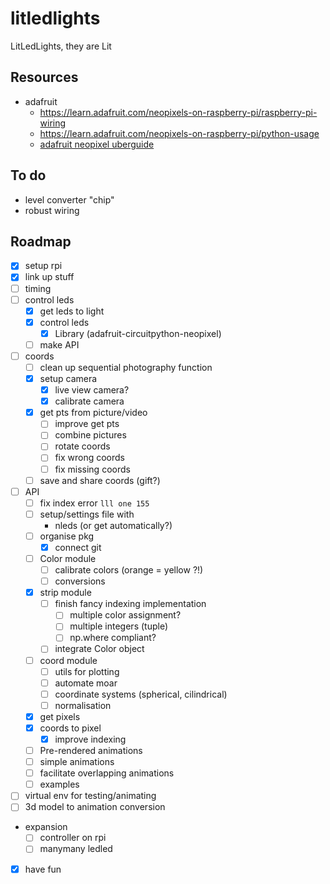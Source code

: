 
# litledlights

LitLedLights, they are Lit

## Resources

- adafruit
  - <https://learn.adafruit.com/neopixels-on-raspberry-pi/raspberry-pi-wiring>
  - <https://learn.adafruit.com/neopixels-on-raspberry-pi/python-usage>
  - [adafruit neopixel uberguide](https://www.google.com/url?sa=t&rct=j&q=&esrc=s&source=web&cd=&ved=2ahUKEwisw86m_uz8AhVFM-wKHQVvAJgQFnoECA8QAQ&url=https%3A%2F%2Fcdn-learn.adafruit.com%2Fdownloads%2Fpdf%2Fadafruit-neopixel-uberguide.pdf&usg=AOvVaw1-UNr6xUSFV5fscJPYqsFR)

## To do

- level converter "chip"
- robust wiring

## Roadmap

- [x] setup rpi
- [x] link up stuff
- [ ] timing
- [ ] control leds
  - [x] get leds to light
  - [x] control leds
    - [x] Library (adafruit-circuitpython-neopixel)
  - [ ] make API
- [ ] coords
  - [ ] clean up sequential photography function
  - [x] setup camera
    - [x] live view camera?
    - [x] calibrate camera
  - [x] get pts from picture/video
    - [ ] improve get pts
    - [ ] combine pictures
    - [ ] rotate coords
    - [ ] fix wrong coords
    - [ ] fix missing coords
  - [ ] save and share coords (gift?)
- [ ] API
  - [ ] fix index error `lll one 155`
  - [ ] setup/settings file with
    - nleds (or get automatically?)
  - [ ] organise pkg
    - [x] connect git
  - [ ] Color module
    - [ ] calibrate colors (orange = yellow ?!)
    - [ ] conversions
  - [x] strip module
    - [ ] finish fancy indexing implementation
      - [ ] multiple color assignment?
      - [ ] multiple integers (tuple)
      - [ ] np.where compliant?
    - [ ] integrate Color object
  - [ ] coord module
    - [ ] utils for plotting
    - [ ] automate moar
    - [ ] coordinate systems (spherical, cilindrical)
    - [ ] normalisation
  - [x] get pixels
  - [x] coords to pixel
    - [x] improve indexing
  - [ ] Pre-rendered animations
  - [ ] simple animations
  - [ ] facilitate overlapping animations
  - [ ] examples
- [ ] virtual env for testing/animating
- [ ] 3d model to animation conversion
- expansion
  - [ ] controller on rpi
  - [ ] manymany ledled
- [x] have fun
